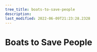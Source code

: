 ```yaml
---
tree_title: boats-to-save-people
description: 
last_modified: 2022-06-09T21:23:28.2328
---
```


# Boats to Save People
